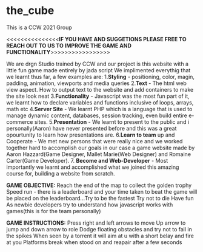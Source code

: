 # the_cube

This is a CCW 2021 Group 

<<<<<<<<<<<<<<<**IF YOU HAVE AND SUGGETIONS PLEASE FREE TO REACH OUT TO US TO IMPROVE THE GAME AND FUNCTIONALITY**>>>>>>>>>>>>>>>>>

We are drgn Studio trained by CCW and our project is this website with a little fun game made entirely by jada script
We implimented everythig that we learnt thus far, a few examples are:
1.**Styling** - positioning, color, magin, padding, animation, viewports and media queries
2.**Text** - The html web view aspect. How to output text to the website and add containers to make the site look neat
3.**Functionality** - Javascript was the most fun part of it, we learnt how to declare variables and functions inclusive of loops, arrays, math etc
4.**Server Site** - We learnt PHP which is a language that is used to manage dynamic content, databases, session tracking, even build entire e-commerce sites.
5.**Presentation** - We learnt to present to the public and i personally(Aaron) have never presented before and this was a great opourtunity to learn how presentations are.
6.**Learn to team** up and Cooperate - We met new persons that were really nice and we worked together hard to accomplish our goals in our case a game website made by
   Aaron Hazzard(Game Designer, Mallet Marie(Web Designer) and Romaine Carter(Game Developer).
7. **Become and Web-Developer** - Most importantly we learnt and accomplished what we joined this amazing course for, building a website from scratch.


**GAME OBJECTIVE:**
 Reach the end of the map to collect the golden trophy
 Speed run - there is a leaderboard and your time taken to beat the game will be placed on the leaderboard...Try to be the fastest
 Try not to die
 Have fun
 As newbie developers try to understand how javascript works with games(this is for the team personally)


**GAME INSTRUCTIONS:**
Press right and left arrows to move
  Up arrow to jump and down arrow to role
Dodge floating obstacles and try not to fall in the spikes
 When seen by a torrent it will aim at u with a short belay and fire at you
  Platforms break when stood on and reapair after a few seconds
 
 
